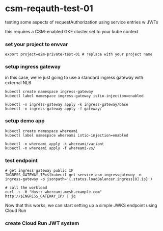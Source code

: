 # csm-reqauth-test-01
testing some aspects of requestAuthorization using service entries w JWTs

this requires a CSM-enabled GKE cluster set to your kube context

### set your project to envvar

```
export project=e2m-private-test-01 # replace with your project name
```

### setup ingress gateway 

in this case, we're just going to use a standard ingress gateway with external NLB

```
kubectl create namespace ingress-gateway
kubectl label namespace ingress-gateway istio-injection=enabled

kubectl -n ingress-gateway apply -k ingress-gateway/base
kubectl -n ingress-gateway apply -f gateway/
```

### setup demo app

```
kubectl create namespace whereami
kubectl label namespace whereami istio-injection=enabled

kubectl -n whereami apply -k whereami/variant
kubectl -n whereami apply -f whereami-vs/
```

### test endpoint

```
# get ingress gateway public IP
INGRESS_GATEWAY_IP=$(kubectl get service asm-ingressgateway -n ingress-gateway -o jsonpath='{.status.loadBalancer.ingress[0].ip}')

# call the workload 
curl -s -H "Host: whereami.mesh.example.com" http://$INGRESS_GATEWAY_IP/ | jq
```

Now that this works, we can start setting up a simple JWKS endpoint using Cloud Run

### create Cloud Run JWT system



